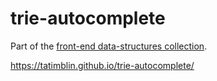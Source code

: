# trie-autocomplete

Part of the [front-end data-structures collection](https://github.com/tatimblin/data-structures).

https://tatimblin.github.io/trie-autocomplete/